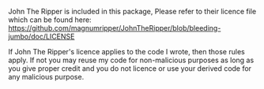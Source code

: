 John The Ripper is included in this package, Please refer to their licence file which can be found here: https://github.com/magnumripper/JohnTheRipper/blob/bleeding-jumbo/doc/LICENSE

If John The Ripper's licence applies to the code I wrote, then those rules apply. If not you may reuse my code for non-malicious purposes as long as you give proper credit and you do not licence or use your derived code for any malicious purpose. 

